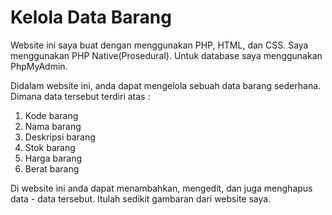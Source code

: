 # Kelola Data Barang

Website ini saya buat dengan menggunakan PHP, HTML, dan CSS. Saya menggunakan PHP Native(Prosedural). Untuk database saya menggunakan PhpMyAdmin.

Didalam website ini, anda dapat mengelola sebuah data barang sederhana.
Dimana data tersebut terdiri atas :
1. Kode barang
2. Nama barang
3. Deskripsi barang
4. Stok barang
5. Harga barang
6. Berat barang

Di website ini anda dapat menambahkan, mengedit, dan juga menghapus data - data tersebut. Itulah sedikit gambaran dari website saya.
